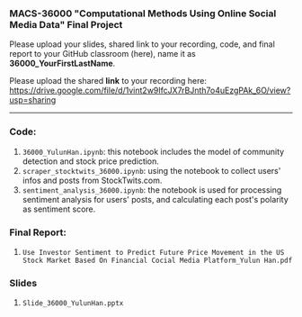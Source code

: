 ### MACS-36000 "Computational Methods Using Online Social Media Data" Final Project

Please upload your slides, shared link to your recording, code, and final report to your GitHub classroom (here), name it as **36000_YourFirstLastName**.

Please upload the shared **link** to your recording here: 
https://drive.google.com/file/d/1vint2w9IfcJX7rBJnth7o4uEzgPAk_6O/view?usp=sharing

----------------------
### Code:
1. `36000_YulunHan.ipynb`: this notebook includes the model of community detection and stock price prediction. 
2. `scraper_stocktwits_36000.ipynb`: using the notebook to collect users' infos and posts from StockTwits.com.
3. `sentiment_analysis_36000.ipynb`: the notebook is used for processing sentiment analysis for users' posts, and calculating each post's polarity as sentiment score.

### Final Report:
1. `Use Investor Sentiment to Predict Future Price Movement in the US Stock Market Based On Financial Cocial Media Platform_Yulun Han.pdf`

### Slides
1. `Slide_36000_YulunHan.pptx`
